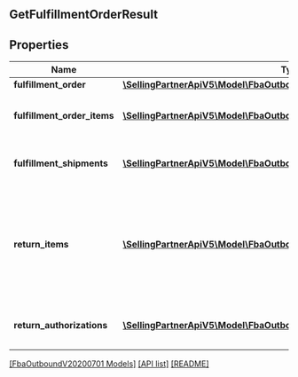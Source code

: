 ## GetFulfillmentOrderResult

## Properties

Name | Type | Description | Notes
------------ | ------------- | ------------- | -------------
**fulfillment_order** | [**\SellingPartnerApiV5\Model\FbaOutboundV20200701\FulfillmentOrder**](FulfillmentOrder.md) |  |
**fulfillment_order_items** | [**\SellingPartnerApiV5\Model\FbaOutboundV20200701\FulfillmentOrderItem[]**](FulfillmentOrderItem.md) | An array of fulfillment order item information. |
**fulfillment_shipments** | [**\SellingPartnerApiV5\Model\FbaOutboundV20200701\FulfillmentShipment[]**](FulfillmentShipment.md) | An array of fulfillment shipment information. | [optional]
**return_items** | [**\SellingPartnerApiV5\Model\FbaOutboundV20200701\ReturnItem[]**](ReturnItem.md) | An array of items that Amazon accepted for return. Returns empty if no items were accepted for return. |
**return_authorizations** | [**\SellingPartnerApiV5\Model\FbaOutboundV20200701\ReturnAuthorization[]**](ReturnAuthorization.md) | An array of return authorization information. |

[[FbaOutboundV20200701 Models]](../) [[API list]](../../Api) [[README]](../../../README.md)

